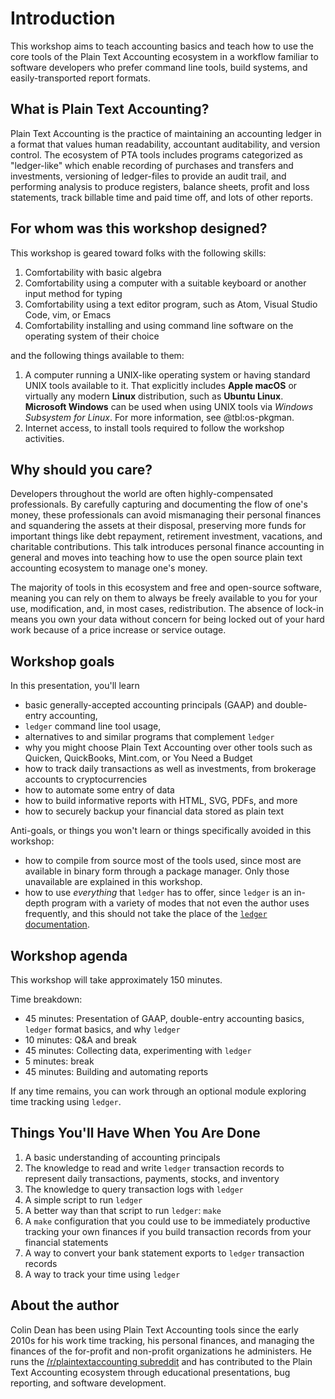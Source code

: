 # Introduction

This workshop aims to teach accounting basics and teach how to use the core tools of the Plain Text Accounting ecosystem in a workflow familiar to software developers who prefer command line tools, build systems, and easily-transported report formats.

## What is Plain Text Accounting?

Plain Text Accounting is the practice of maintaining an accounting ledger in a format that values human readability, accountant auditability, and version control. The ecosystem of PTA tools includes programs categorized as "ledger-like" which enable recording of purchases and transfers and investments, versioning of ledger-files to provide an audit trail, and performing analysis to produce registers, balance sheets, profit and loss statements, track billable time and paid time off, and lots of other reports.

## For whom was this workshop designed?

This workshop is geared toward folks with the following skills:

1. Comfortability with basic algebra
2. Comfortability using a computer with a suitable keyboard or another input method for typing
3. Comfortability using a text editor program, such as Atom, Visual Studio Code, vim, or Emacs
4. Comfortability installing and using command line software on the operating system of their choice

and the following things available to them:

1. A computer running a UNIX-like operating system or having standard UNIX tools available to it. That explicitly includes **Apple macOS** or virtually any modern **Linux** distribution, such as **Ubuntu Linux**. **Microsoft Windows** can be used when using UNIX tools via _Windows Subsystem for Linux_. For more information, see @tbl:os-pkgman.
1. Internet access, to install tools required to follow the workshop activities.

## Why should you care?

Developers throughout the world are often highly-compensated professionals. By carefully capturing and documenting the flow of one's money, these professionals can avoid mismanaging their personal finances and squandering the assets at their disposal, preserving more funds for important things like debt repayment, retirement investment, vacations, and charitable contributions. This talk introduces personal finance accounting in general and moves into teaching how to use the open source plain text accounting ecosystem to manage one's money.

The majority of tools in this ecosystem and free and open-source software, meaning you can rely on them to always be freely available to you for your use, modification, and, in most cases, redistribution. The absence of lock-in means you own your data
without concern for being locked out of your hard work because of a price increase or service outage.

## Workshop goals

In this presentation, you'll learn

* basic generally-accepted accounting principals (GAAP) and double-entry accounting,
* `ledger` command line tool usage,
* alternatives to and similar programs that complement `ledger`
* why you might choose Plain Text Accounting over other tools such as Quicken, QuickBooks, Mint.com, or You Need a Budget
* how to track daily transactions as well as investments, from brokerage accounts to cryptocurrencies
* how to automate some entry of data
* how to build informative reports with HTML, SVG, PDFs, and more
* how to securely backup your financial data stored as plain text

Anti-goals, or things you won't learn or things specifically avoided in this
workshop:

* how to compile from source most of the tools used, since most are available
    in binary form through a package manager. Only those unavailable are
    explained in this workshop.
* how to use _everything_ that `ledger` has to offer, since `ledger` is an
    in-depth program with a variety of modes that not even the author uses
    frequently, and this should not take the place of the
    [`ledger` documentation](https://www.ledger-cli.org/3.0/doc/ledger3.html).

## Workshop agenda

This workshop will take approximately 150 minutes.

Time breakdown:

* 45 minutes: Presentation of GAAP, double-entry accounting basics, `ledger` format basics, and why `ledger`
* 10 minutes: Q&A and break
* 45 minutes: Collecting data, experimenting with `ledger`
* 5 minutes: break
* 45 minutes: Building and automating reports

If any time remains, you can work through an optional module exploring time tracking using `ledger`.

## Things You'll Have When You Are Done

1. A basic understanding of accounting principals
1. The knowledge to read and write `ledger` transaction records to represent
   daily transactions, payments, stocks, and inventory
1. The knowledge to query transaction logs with `ledger`
1. A simple script to run `ledger`
1. A better way than that script to run `ledger`: `make`
1. A `make` configuration that you could use to be immediately productive
   tracking your own finances if you build transaction records from your
   financial statements
1. A way to convert your bank statement exports to `ledger` transaction records
1. A way to track your time using `ledger`

## About the author

Colin Dean has been using Plain Text Accounting tools since the early 2010s for his work time tracking, his personal finances, and managing the finances of the for-profit and non-profit organizations he administers. He runs the [/r/plaintextaccounting subreddit](https://reddit.com/r/plaintextaccounting) and has contributed to the Plain Text Accounting ecosystem through educational presentations, bug reporting, and software development.
